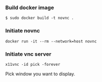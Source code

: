 ### Build docker image
```
$ sudo docker build -t novnc .
```

### Initiate novnc
```
docker run -it --rm --network=host novnc
```

### Initiate vnc server
```
x11vnc -id pick -forever
```
Pick window you want to display.